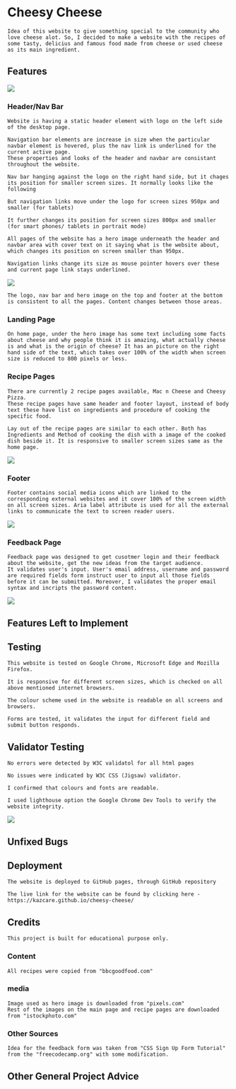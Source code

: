 # Cheesy Cheese
    Idea of this website to give something special to the community who love cheese alot. So, I decided to make a website with the recipes of some tasty, delicius and famous food made from cheese or used cheese as its main ingredient.
## Features

<img src="assets/images/responsive-main.png">

### Header/Nav Bar

    Website is having a static header element with logo on the left side of the desktop page.

    Navigation bar elements are increase in size when the particular navbar element is hovered, plus the nav link is underlined for the current active page.
    These properties and looks of the header and navbar are consistant throughout the website.

    Nav bar hanging against the logo on the right hand side, but it chages its position for smaller screen sizes. It normally looks like the following
    
    But navigation links move under the logo for screen sizes 950px and smaller (for tablets)

    It further changes its position for screen sizes 800px and smaller (for smart phones/ tablets in portrait mode)

    All pages of the website has a hero image underneath the header and navbar area with cover text on it saying what is the website about, which changes its position on screen smaller than 950px.

    Navigation links change its size as mouse pointer hovers over these and current page link stays underlined.
<img src="assets/images/nav-bar-hover.png">



    The logo, nav bar and hero image on the top and footer at the bottom is consistent to all the pages. Content changes between those areas. 

### Landing Page

    On home page, under the hero image has some text including some facts about cheese and why people think it is amazing, what actually cheese is and what is the origin of cheese? It has an picture on the right hand side of the text, which takes over 100% of the width when screen size is reduced to 800 pixels or less.

### Recipe Pages
    There are currently 2 recipe pages available, Mac n Cheese and Cheesy Pizza.
    These recipe pages have same header and footer layout, instead of body text these have list on ingredients and procedure of cooking the specific food.

    Lay out of the recipe pages are similar to each other. Both has Ingredients and Method of cooking the dish with a image of the cooked dish beside it. It is responsive to smaller screen sizes same as the home page.

<img src="assets/images/recipe-page.png">

### Footer

    Footer contains social media icons which are linked to the corresponding external websites and it cover 100% of the screen width on all screen sizes. Aria label attribute is used for all the external links to communicate the text to screen reader users. 

<img src="assets/images/footer.png">

### Feedback Page

    Feedback page was designed to get cusotmer login and their feedback about the website, get the new ideas from the target audience.
    It validates user's input. User's email address, username and password are required fields form instruct user to input all those fields before it can be submitted. Moreover, I validates the proper email syntax and incripts the password content.
    
<img src="assets/images/feedback.png">

## Features Left to Implement

## Testing
    This website is tested on Google Chrome, Microsoft Edge and Mozilla Firefox.

    It is responsive for different screen sizes, which is checked on all above mentioned internet browsers.

    The colour scheme used in the website is readable on all screens and browsers. 

    Forms are tested, it validates the input for different field and submit button responds.

## Validator Testing

    No errors were detected by W3C validatol for all html pages 

    No issues were indicated by W3C CSS (Jigsaw) validator.

    I confirmed that colours and fonts are readable.

    I used lighthouse option the Google Chrome Dev Tools to verify the website integrity. 
    
<img src="assets/images/lighthouse-report.png">


## Unfixed Bugs

## Deployment

    The website is deployed to GitHub pages, through GitHub repository

    The live link for the website can be found by clicking here - https://kazcare.github.io/cheesy-cheese/
## Credits
    This project is built for educational purpose only.
    
### Content
    All recipes were copied from "bbcgoodfood.com"
### media

    Image used as hero image is downloaded from "pixels.com"
    Rest of the images on the main page and recipe pages are downloaded from "istockphoto.com"

### Other Sources
    Idea for the feedback form was taken from "CSS Sign Up Form Tutorial" from the "freecodecamp.org" with some modification.
## Other General Project Advice